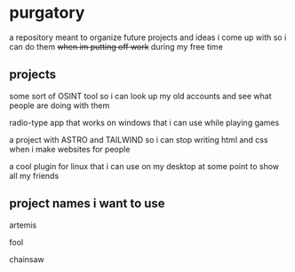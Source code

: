 # purgatory

a repository meant to organize future projects and ideas i come up with so i can do them <s>when im putting off work</s> during my free time

## projects

some sort of OSINT tool so i can look up my old accounts and see what people are doing with them

radio-type app that works on windows that i can use while playing games

a project with ASTRO and TAILWIND so i can stop writing html and css when i make websites for people

a cool plugin for linux that i can use on my desktop at some point to show all my friends

## project names i want to use

artemis

fool

chainsaw
